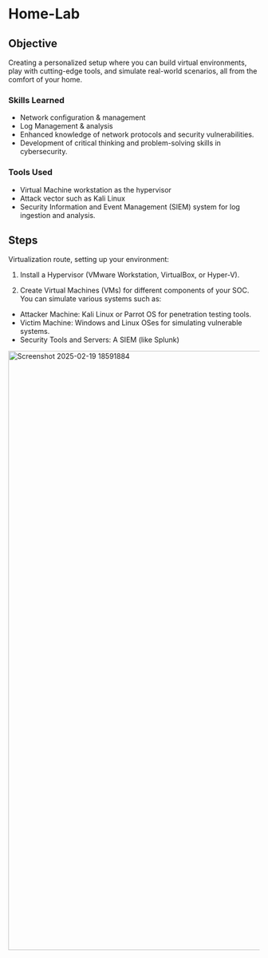 # Home-Lab

## Objective

Creating a personalized setup where you can build virtual environments, play with cutting-edge tools, and simulate real-world scenarios, all from the comfort of your home.

### Skills Learned

- Network configuration & management
- Log Management & analysis
- Enhanced knowledge of network protocols and security vulnerabilities.
- Development of critical thinking and problem-solving skills in cybersecurity.

### Tools Used

- Virtual Machine workstation as the hypervisor 
- Attack vector such as Kali Linux
- Security Information and Event Management (SIEM) system for log ingestion and analysis.

## Steps

Virtualization route, setting up your environment:

1. Install a Hypervisor (VMware Workstation, VirtualBox, or Hyper-V).

2. Create Virtual Machines (VMs) for different components of your SOC. You can simulate various systems such as:

 - Attacker Machine: Kali Linux or Parrot OS for penetration testing tools.
 - Victim Machine: Windows and Linux OSes for simulating vulnerable systems.
 - Security Tools and Servers: A SIEM (like Splunk)






<img width="1200" alt="Screenshot 2025-02-19 18591884" src="https://github.com/user-attachments/assets/1aceccdd-5168-4445-8990-88fb22dd6324" />

